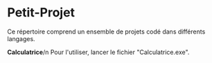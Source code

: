 # Petit-Projet
Ce répertoire comprend un ensemble de projets codé dans différents langages.

**Calculatrice**/n
Pour l'utiliser, lancer le fichier "Calculatrice.exe".
